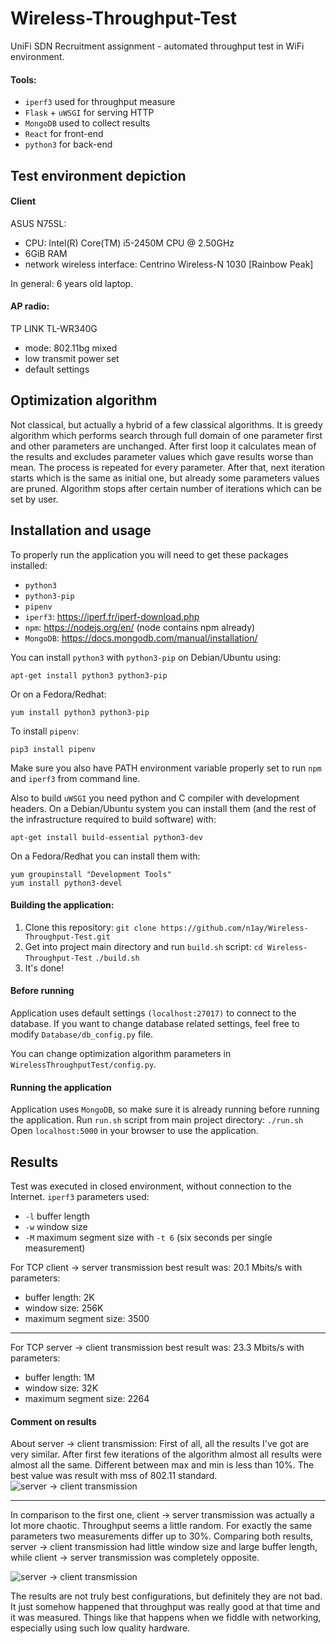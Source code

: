 

# Wireless-Throughput-Test
 UniFi SDN Recruitment assignment - automated throughput test in WiFi environment.
 #### Tools:
   * `iperf3` used for throughput measure
   * `Flask` + `uWSGI` for serving HTTP
   * `MongoDB` used to collect results
   * `React` for front-end
   * `python3` for back-end
## Test environment depiction
#### Client
ASUS N75SL:
  * CPU: Intel(R) Core(TM) i5-2450M CPU @ 2.50GHz 
  * 6GiB RAM
  * network wireless interface: Centrino Wireless-N 1030 \[Rainbow Peak\]

In general: 6 years old laptop.

#### AP radio:
TP LINK TL-WR340G
  * mode: 802.11bg mixed
  * low transmit power set
  * default settings

## Optimization algorithm
Not classical, but actually a hybrid of a few classical algorithms. It is greedy algorithm which performs search through full domain of one parameter first and other parameters are unchanged. After first loop it calculates mean of the results and excludes parameter values which gave results worse than mean. The process is repeated for every parameter. After that, next iteration starts which is the same as initial one, but already some parameters values are pruned. Algorithm stops after certain number of iterations which can be set by user.

## Installation and usage
To properly run the application you will need to get these packages installed:
  * `python3`
  * `python3-pip`
  * `pipenv`
  * `iperf3`: https://iperf.fr/iperf-download.php
  * `npm`: https://nodejs.org/en/ (node contains npm already)
  * `MongoDB`: https://docs.mongodb.com/manual/installation/

You can install `python3` with `python3-pip` on Debian/Ubuntu using:
```
apt-get install python3 python3-pip
```
Or on a Fedora/Redhat:
```
yum install python3 python3-pip
```
To install `pipenv`:
```
pip3 install pipenv
```
Make sure you also have PATH environment variable  properly set to run `npm` and `iperf3` from command line.

Also to build `uWSGI` you need python and C compiler with development headers. On a Debian/Ubuntu system you can install them (and the rest of the infrastructure required to build software) with:
```
apt-get install build-essential python3-dev
```

On a Fedora/Redhat you can install them with:
```
yum groupinstall "Development Tools"
yum install python3-devel
```

  
#### Building the application:
  1. Clone this repository: 
    `git clone https://github.com/n1ay/Wireless-Throughput-Test.git`
  2. Get into project main directory and run `build.sh` script:
    `cd Wireless-Throughput-Test`
    `./build.sh`
  3. It's done!

#### Before running
Application uses default settings `(localhost:27017)` to connect to the database. If you want to change database related settings, feel free to modify `Database/db_config.py` file.

You can change optimization algorithm parameters in `WirelessThroughputTest/config.py`.

#### Running the application
Application uses `MongoDB`, so make sure it is already running before running the application.
Run `run.sh` script from main project directory: `./run.sh`
Open `localhost:5000` in your browser to use the application.

## Results
Test was executed in closed environment, without connection to the Internet. `iperf3` parameters used:
  * `-l` buffer length
  * `-w` window size
  * `-M` maximum segment size
with `-t 6` (six seconds per single measurement)

For TCP client -> server transmission best result was:
20.1 Mbits/s with parameters:
  * buffer length: 2K
  * window size: 256K
  * maximum segment size: 3500
---
For TCP server -> client transmission best result was:
23.3 Mbits/s with parameters:
  * buffer length: 1M
  * window size: 32K
  * maximum segment size: 2264

#### Comment on results
About server -> client transmission:
First of all, all the results I've got are very similar. After first few iterations of the algorithm almost all results were almost all the same. Different between max and min is less than 10%. The best value was result with mss of 802.11 standard.
![server -> client transmission](https://n1ay.github.io/sc.png)

---
In comparison to the first one, client -> server transmission was actually a lot more chaotic. Throughput seems a little random. For exactly the same parameters two measurements differ up to 30%. Comparing both results, server -> client transmission had little window size and large buffer length, while client -> server transmission was completely opposite.

![server -> client transmission](https://n1ay.github.io/cs.png)

The results are not truly best configurations, but definitely they are not bad. It just somehow happened that throughput was really good at that time and it was measured. Things like that happens when we fiddle with networking, especially using such low quality hardware.
